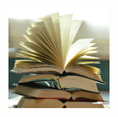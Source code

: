 





<a href="https://github.com/yug233/Advirtisement-for-Hyundai"><img src="pexels-pixabay-159866.jpg" alt="what you want audio descriptions to call it" style="width:200px;height:200px;"></a>

